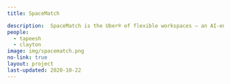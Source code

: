 ```yaml
---
title: SpaceMatch

description:  SpaceMatch is the Uber® of flexible workspaces – an AI-enhanced spatial recommendation engine that matches building occupants to suitable workspaces based on comfort preferences. A live demonstration was implemented in the SDE4 building at NUS.
people:
  - tapeesh
  - clayton
image: img/spacematch.png
no-link: true
layout: project
last-updated: 2020-10-22
---
```




